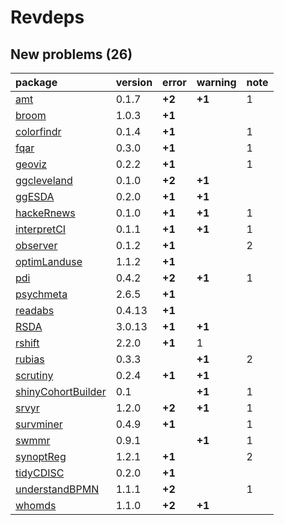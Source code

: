 # Revdeps

## New problems (26)

|package            |version |error  |warning |note |
|:------------------|:-------|:------|:-------|:----|
|[amt](problems.md#amt)|0.1.7   |__+2__ |__+1__  |1    |
|[broom](problems.md#broom)|1.0.3   |__+1__ |        |     |
|[colorfindr](problems.md#colorfindr)|0.1.4   |__+1__ |        |1    |
|[fqar](problems.md#fqar)|0.3.0   |__+1__ |        |1    |
|[geoviz](problems.md#geoviz)|0.2.2   |__+1__ |        |1    |
|[ggcleveland](problems.md#ggcleveland)|0.1.0   |__+2__ |__+1__  |     |
|[ggESDA](problems.md#ggesda)|0.2.0   |__+1__ |__+1__  |     |
|[hackeRnews](problems.md#hackernews)|0.1.0   |__+1__ |__+1__  |1    |
|[interpretCI](problems.md#interpretci)|0.1.1   |__+1__ |__+1__  |1    |
|[observer](problems.md#observer)|0.1.2   |__+1__ |        |2    |
|[optimLanduse](problems.md#optimlanduse)|1.1.2   |__+1__ |        |     |
|[pdi](problems.md#pdi)|0.4.2   |__+2__ |__+1__  |1    |
|[psychmeta](problems.md#psychmeta)|2.6.5   |__+1__ |        |     |
|[readabs](problems.md#readabs)|0.4.13  |__+1__ |        |     |
|[RSDA](problems.md#rsda)|3.0.13  |__+1__ |__+1__  |     |
|[rshift](problems.md#rshift)|2.2.0   |__+1__ |1       |     |
|[rubias](problems.md#rubias)|0.3.3   |       |__+1__  |2    |
|[scrutiny](problems.md#scrutiny)|0.2.4   |__+1__ |__+1__  |     |
|[shinyCohortBuilder](problems.md#shinycohortbuilder)|0.1     |       |__+1__  |1    |
|[srvyr](problems.md#srvyr)|1.2.0   |__+2__ |__+1__  |1    |
|[survminer](problems.md#survminer)|0.4.9   |__+1__ |        |1    |
|[swmmr](problems.md#swmmr)|0.9.1   |       |__+1__  |1    |
|[synoptReg](problems.md#synoptreg)|1.2.1   |__+1__ |        |2    |
|[tidyCDISC](problems.md#tidycdisc)|0.2.0   |__+1__ |        |     |
|[understandBPMN](problems.md#understandbpmn)|1.1.1   |__+2__ |        |1    |
|[whomds](problems.md#whomds)|1.1.0   |__+2__ |__+1__  |     |

